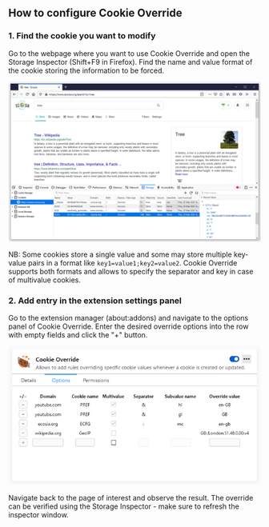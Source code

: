 ## How to configure Cookie Override

### 1. Find the cookie you want to modify
Go to the webpage where you want to use Cookie Override and open the Storage
Inspector (Shift+F9 in Firefox). Find the name and value format of the cookie
storing the information to be forced.

![Storage Inspector](storage-inspector.png)

NB: Some cookies store a single value and some may store multiple key-value
pairs in a format like `key1=value1;key2=value2`. Cookie Override supports both
formats and allows to specify the separator and key in case of multivalue
cookies.

### 2. Add entry in the extension settings panel
Go to the extension manager (about:addons) and navigate to the options panel of
Cookie Override. Enter the desired override options into the row with empty
fields and click the "+" button.

![Options panel](options.png)

Navigate back to the page of interest and
observe the result. The override can be verified using the Storage Inspector -
make sure to refresh the inspector window.
